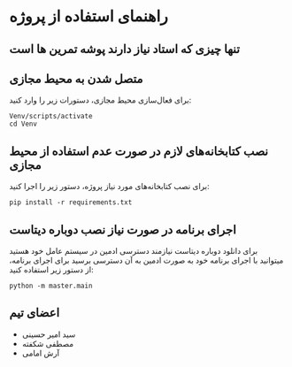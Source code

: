# راهنمای استفاده از پروژه

## تنها چیزی که استاد نیاز دارند پوشه تمرین ها است


## متصل شدن به محیط مجازی
برای فعال‌سازی محیط مجازی، دستورات زیر را وارد کنید:
```
Venv/scripts/activate
cd Venv
```

## نصب کتابخانه‌های لازم در صورت عدم استفاده از محیط مجازی
برای نصب کتابخانه‌های مورد نیاز پروژه، دستور زیر را اجرا کنید:
```
pip install -r requirements.txt
```

## اجرای برنامه در صورت نیاز نصب دوباره دیتاست
برای دانلود دوباره دیتاست نیازمند دسترسی ادمین در سیستم عامل خود هستید  
میتوانید با اجرای برنامه خود به صورت ادمین به آن دسترسی برسید
برای اجرای برنامه، از دستور زیر استفاده کنید:
```
python -m master.main
```

## اعضای تیم
- سید امیر حسینی
- مصطفی شکفته
- آرش امامی